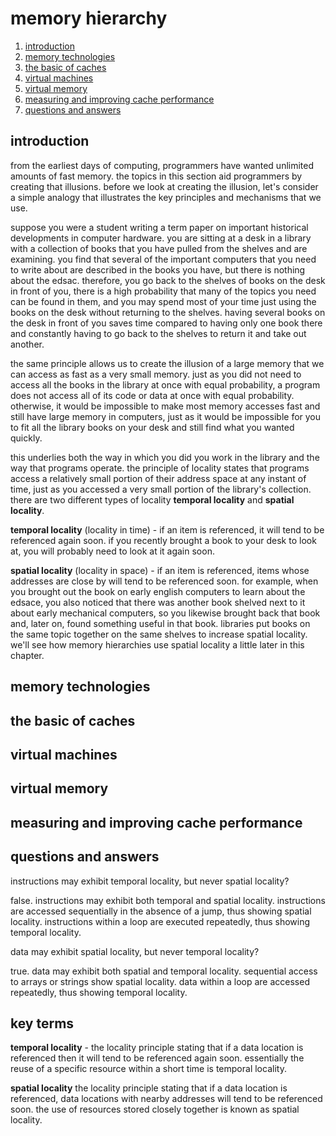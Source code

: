 #  memory hierarchy

1.  [introduction](#introduction)
2.  [memory technologies](#memory-technologies)
3.  [the basic of caches](#the-basic-of-caches)
4.  [virtual machines](#virtual-machines)
5.  [virtual memory](#virtual-memory)
6.  [measuring and improving cache performance](#measuring-and-improving-cache-performance)
7.  [questions and answers](#questions-and-answers)

##  introduction

from the earliest days of computing, programmers have wanted unlimited amounts of fast memory.  the topics in this section aid programmers by creating that illusions.  before we look at creating the illusion, let's consider a simple analogy that illustrates the key principles and mechanisms that we use.

suppose you were a student writing a term paper on important historical developments in computer hardware.  you are sitting at a desk in a library with a collection of books that you have pulled from the shelves and are examining.  you find that several of the important computers that you need to write about are described in the books you have, but there is nothing about the edsac.  therefore, you go back to the shelves of books on the desk in front of you, there is a high probability that many of the topics you need can be found in them, and you may spend most of your time just using the books on the desk without returning to the shelves.  having several books on the desk in front of you saves time compared to having only one book there and constantly having to go back to the shelves to return it and take out another.

the same principle allows us to create the illusion of a large memory that we can access as fast as a very small memory.  just as you did not need to access all the books in the library at once with equal probability, a program does not access all of its code or data at once with equal probability.  otherwise, it would be impossible to make most memory accesses fast and still have large memory in computers, just as it would be impossible for you to fit all the library books on your desk and still find what you wanted quickly.  

this underlies both the way in which you did you work in the library and the way that programs operate.  the principle of locality states that programs access a relatively small portion of their address space at any instant of time, just as you accessed a very small portion of the library's collection.  there are two different types of locality **temporal locality** and **spatial locality**.

**temporal locality**  (locality in time) -  if an item is referenced, it will tend to be referenced again soon.  if you recently brought a book to your desk to look at, you will probably need to look at it again soon.

**spatial locality**  (locality in space) -  if an item is referenced, items whose addresses are close by will tend to be referenced soon.  for example, when you brought out the book on early english computers to learn about the edsace, you also noticed that there was another book shelved next to it about early mechanical computers, so you likewise brought back that book and, later on, found something useful in that book.  libraries put books on the same topic together on the same shelves to increase spatial locality.  we'll see how memory hierarchies use spatial locality a little later in this chapter.

##  memory technologies

##  the basic of caches

##  virtual machines

##  virtual memory

##  measuring and improving cache performance

##  questions and answers

instructions may exhibit temporal locality, but never spatial locality?  

false.  instructions may exhibit both temporal and spatial locality.  instructions are accessed sequentially in the absence of a jump, thus showing spatial locality.  instructions within a loop are executed repeatedly, thus showing temporal locality.

data may exhibit spatial locality, but never temporal locality?

true.  data may exhibit both spatial and temporal locality.  sequential access to arrays or strings show spatial locality.  data within a loop are accessed repeatedly, thus showing temporal locality.

##  key terms

**temporal locality** -  the locality principle stating that if a data location is referenced then it will tend to be referenced again soon.  essentially the reuse of a specific resource within a short time is temporal locality.

**spatial locality** the locality principle stating that if a data location is referenced, data locations with nearby addresses will tend to be referenced soon.  the use of resources stored closely together is known as spatial locality.


